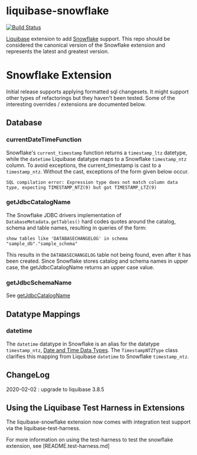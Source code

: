 # liquibase-snowflake
[![Build Status](https://travis-ci.com/liquibase/liquibase-snowflake.svg?branch=master)](https://travis-ci.com/liquibase/liquibase-snowflake)

[Liquibase](http://www.liquibase.org/) extension to add [Snowflake](https://www.snowflake.net/) support.  This repo should be considered the canonical version of the Snowflake extension and represents the latest and greatest version.

# Snowflake Extension
Initial release supports applying formatted sql changesets.  It might support other types of refactorings but they haven't been tested.  Some of the interesting overrides / extensions are documented below.

## Database

### currentDateTimeFunction

Snowflake's `current_timestamp` function returns a `timestamp_ltz` datetype, while
the `datetime` Liquibase datatype maps to a Snowflake `timestamp_ntz` column.  To avoid exceptions, the current_timestamp
 is cast to a `timestamp_ntz`.   Without the cast, exceptions of the form given below occur.

    SQL compilation error: Expression type does not match column data type, expecting TIMESTAMP_NTZ(9) but got TIMESTAMP_LTZ(9)

### getJdbcCatalogName

The Snowflake JDBC drivers implementation of `DatabaseMetadata.getTables()` hard codes quotes around the catalog, schema and
table names, resulting in queries of the form:

    show tables like 'DATABASECHANGELOG' in schema "sample_db"."sample_schema"

This results in the `DATABASECHANGELOG` table not being found, even after it has been created.  Since Snowflake stores
 catalog and schema names in upper case, the getJdbcCatalogName returns an upper case value.

### getJdbcSchemaName

See [getJdbcCatalogName](#getJdbcCatalogName)

## Datatype Mappings

### datetime

The `datetime` datatype in Snowflake is an alias for the datatype `timestamp_ntz`, [Date and Time Data Types](https://docs.snowflake.net/manuals/sql-reference/data-types.html#date-and-time-data-types).
The `TimestampNTZType` class clarifies this mapping from Liquibase `datetime` to Snowflake `timestamp_ntz`.


## ChangeLog

2020-02-02 : upgrade to liquibase 3.8.5


## Using the Liquibase Test Harness in Extensions
The liquibase-snowflake extension now comes with integration test support via the liquibase-test-harness. 

For more information on using the test-harness to test the snowflake extension, see [README.test-harness.md] 
